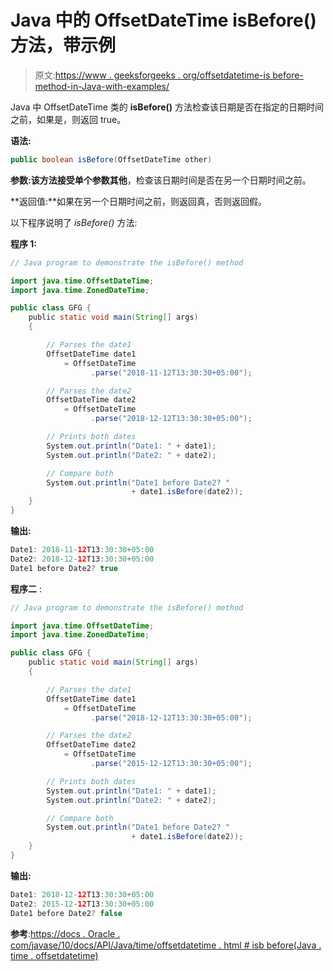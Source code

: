 # Java 中的 OffsetDateTime isBefore()方法，带示例

> 原文:[https://www . geeksforgeeks . org/offsetdatetime-is before-method-in-Java-with-examples/](https://www.geeksforgeeks.org/offsetdatetime-isbefore-method-in-java-with-examples/)

Java 中 OffsetDateTime 类的 **isBefore()** 方法检查该日期是否在指定的日期时间之前，如果是，则返回 true。

**语法:**

```java
public boolean isBefore(OffsetDateTime other)

```

**参数:**该方法接受单个参数**其他**，检查该日期时间是否在另一个日期时间之前。

**返回值:**如果在另一个日期时间之前，则返回真，否则返回假。

以下程序说明了 *isBefore()* 方法:

**程序 1:**

```java
// Java program to demonstrate the isBefore() method

import java.time.OffsetDateTime;
import java.time.ZonedDateTime;

public class GFG {
    public static void main(String[] args)
    {

        // Parses the date1
        OffsetDateTime date1
            = OffsetDateTime
                  .parse("2018-11-12T13:30:30+05:00");

        // Parses the date2
        OffsetDateTime date2
            = OffsetDateTime
                  .parse("2018-12-12T13:30:30+05:00");

        // Prints both dates
        System.out.println("Date1: " + date1);
        System.out.println("Date2: " + date2);

        // Compare both
        System.out.println("Date1 before Date2? "
                           + date1.isBefore(date2));
    }
}
```

**输出:**

```java
Date1: 2018-11-12T13:30:30+05:00
Date2: 2018-12-12T13:30:30+05:00
Date1 before Date2? true

```

**程序二** :

```java
// Java program to demonstrate the isBefore() method

import java.time.OffsetDateTime;
import java.time.ZonedDateTime;

public class GFG {
    public static void main(String[] args)
    {

        // Parses the date1
        OffsetDateTime date1
            = OffsetDateTime
                  .parse("2018-12-12T13:30:30+05:00");

        // Parses the date2
        OffsetDateTime date2
            = OffsetDateTime
                  .parse("2015-12-12T13:30:30+05:00");

        // Prints both dates
        System.out.println("Date1: " + date1);
        System.out.println("Date2: " + date2);

        // Compare both
        System.out.println("Date1 before Date2? "
                           + date1.isBefore(date2));
    }
}
```

**输出:**

```java
Date1: 2018-12-12T13:30:30+05:00
Date2: 2015-12-12T13:30:30+05:00
Date1 before Date2? false

```

**参考**:[https://docs . Oracle . com/javase/10/docs/API/Java/time/offsetdatetime . html # isb before(Java . time . offsetdatetime)](https://docs.oracle.com/javase/10/docs/api/java/time/OffsetDateTime.html#isBefore(java.time.OffsetDateTime))
